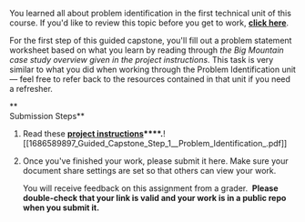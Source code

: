 You learned all about problem identification in the first technical unit of this course. If you'd like to review this topic before you get to work, **[click here](https://medium.com/@guymaskall/problem-identification-f7db429af6e0?sk=e88f6bedcd90289fc9348b259e02c1de)**.  

For the first step of this guided capstone, you'll fill out a problem statement worksheet based on what you learn by reading through _the Big Mountain case study overview given in the project instructions_. This task is very similar to what you did when working through the Problem Identification unit — feel free to refer back to the resources contained in that unit if you need a refresher. 

**  
Submission Steps**

1. Read these **[project instructions](https://www.springboard.com/archeio/download/9016852bc8c845ecb5e2e7334ffb70f7/)****.**![[1686589897_Guided_Capstone_Step_1__Problem_Identification_.pdf]]
    
2. Once you've finished your work, please submit it here. Make sure your document share settings are set so that others can view your work.
    
    You will receive feedback on this assignment from a grader.  **Please double-check that your link is valid and your work is in a public repo when you submit it.**